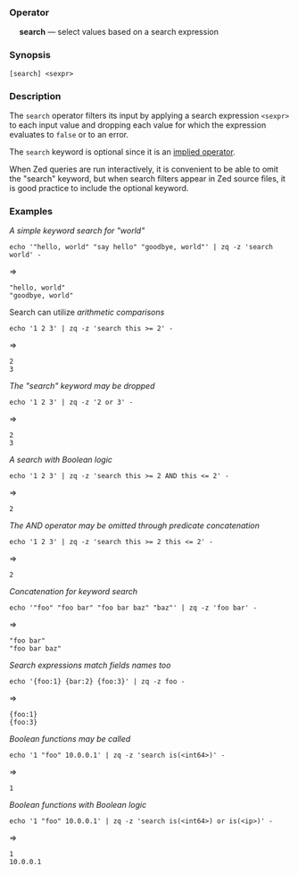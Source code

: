 ### Operator

&emsp; **search** &mdash; select values based on a search expression

### Synopsis
```
[search] <sexpr>
```
### Description

The `search` operator filters its input by applying a search expression `<sexpr>`
to each input value and dropping each value for which the expression evaluates
to `false` or to an error.

The `search` keyword is optional since it is an
[implied operator](../overview.md#26-implied-operators).

When Zed queries are run interactively, it is convenient to be able to omit
the "search" keyword, but when search filters appear in Zed source files,
it is good practice to include the optional keyword.

### Examples

_A simple keyword search for "world"_
```mdtest-command
echo '"hello, world" "say hello" "goodbye, world"' | zq -z 'search world' -
```
=>
```mdtest-output
"hello, world"
"goodbye, world"
```
Search can utilize _arithmetic comparisons_
```mdtest-command
echo '1 2 3' | zq -z 'search this >= 2' -
```
=>
```mdtest-output
2
3
```
_The "search" keyword may be dropped_
```mdtest-command
echo '1 2 3' | zq -z '2 or 3' -
```
=>
```mdtest-output
2
3
```
_A search with Boolean logic_
```mdtest-command
echo '1 2 3' | zq -z 'search this >= 2 AND this <= 2' -
```
=>
```mdtest-output
2
```
_The AND operator may be omitted through predicate concatenation_
```mdtest-command
echo '1 2 3' | zq -z 'search this >= 2 this <= 2' -
```
=>
```mdtest-output
2
```
_Concatenation for keyword search_
```mdtest-command
echo '"foo" "foo bar" "foo bar baz" "baz"' | zq -z 'foo bar' -
```
=>
```mdtest-output
"foo bar"
"foo bar baz"
```
_Search expressions match fields names too_
```mdtest-command
echo '{foo:1} {bar:2} {foo:3}' | zq -z foo -
```
=>
```mdtest-output
{foo:1}
{foo:3}
```
_Boolean functions may be called_
```mdtest-command
echo '1 "foo" 10.0.0.1' | zq -z 'search is(<int64>)' -
```
=>
```mdtest-output
1
```
_Boolean functions with Boolean logic_
```mdtest-command
echo '1 "foo" 10.0.0.1' | zq -z 'search is(<int64>) or is(<ip>)' -
```
=>
```mdtest-output
1
10.0.0.1
```
